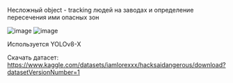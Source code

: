 Несложный object - tracking людей на заводах и определение пересечения ими опасных зон

![image](https://github.com/iamllorexxx/human-factories-tracking/assets/125601063/63aac470-c530-4425-8cad-a631452d341f)
![image](https://github.com/iamllorexxx/human-factories-tracking/assets/125601063/6a060786-6192-4e1b-bdbb-8fe704fe3be2)

Используется YOLOv8-X

Скачать датасет:
https://www.kaggle.com/datasets/iamlorexxx/hacksaidangerous/download?datasetVersionNumber=1
